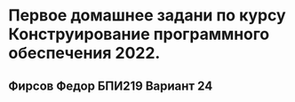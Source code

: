 
# Первое домашнее задани по курсу Конструирование программного обеспечения 2022.
## Фирсов Федор БПИ219 Вариант 24

